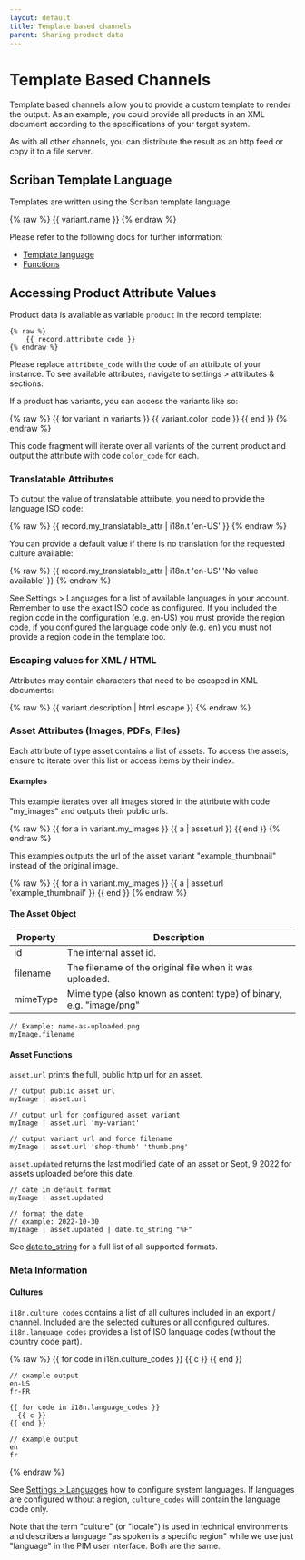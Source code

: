 ```yaml
---
layout: default
title: Template based channels
parent: Sharing product data
---
```


# Template Based Channels

Template based channels allow you to provide a custom template to render the output. As an example, you could provide all products in an XML document according to the specifications of your target system.

As with all other channels, you can distribute the result as an http feed or copy it to a file server.

## Scriban Template Language

Templates are written using the Scriban template language. 

{% raw %}
    <product>
      <name>{{ variant.name }}</name>
    </product>
{% endraw %}

Please refer to the following docs for further information:

* [Template language](https://github.com/scriban/scriban/blob/master/doc/language.md)
* [Functions](https://github.com/scriban/scriban/blob/master/doc/builtins.md)
 
## Accessing Product Attribute Values

Product data is available as variable `product` in the record template:

    {% raw %}
        {{ record.attribute_code }}
    {% endraw %}

Please replace `attribute_code` with the code of an attribute of your instance. To see available attributes, navigate to settings > attributes & sections.

If a product has variants, you can access the variants like so:

{% raw %}
    {{ for variant in variants }}
        {{ variant.color_code }}
    {{ end }}
{% endraw %}

This code fragment will iterate over all variants of the current product and output the attribute with code `color_code` for each.

### Translatable Attributes

To output the value of translatable attribute, you need to provide the language ISO code:

{% raw %}
     {{ record.my_translatable_attr | i18n.t 'en-US' }}
{% endraw %}

You can provide a default value if there is no translation for the requested culture available:

{% raw %}
     {{ record.my_translatable_attr | i18n.t 'en-US' 'No value available' }}
{% endraw %}

See Settings > Languages for a list of available languages in your account. Remember to use the exact ISO code as configured. If you included the region code in the configuration (e.g. en-US) you must provide the region code, if you configured the language code only (e.g. en) you must not provide a region code in the template too.

### Escaping values for XML / HTML

Attributes may contain characters that need to be escaped in XML documents: 

{% raw %}
    {{ variant.description | html.escape }}
{% endraw %}

### Asset Attributes (Images, PDFs, Files)

Each attribute of type asset contains a list of assets. To access the assets, ensure to iterate over this list or access items by their index.

#### Examples

This example iterates over all images stored in the attribute with code "my_images" and outputs their public urls.

{% raw %}
    {{ for a in variant.my_images }}
      {{ a | asset.url }}
    {{ end }}
{% endraw %}

This examples outputs the url of the asset variant "example_thumbnail" instead of the original image.

{% raw %}
    {{ for a in variant.my_images }}
      {{ a | asset.url 'example_thumbnail' }}
    {{ end }}
{% endraw %}

#### The Asset Object

Property | Description
---------| -----------
id | The internal asset id.
filename | The filename of the original file when it was uploaded.
mimeType | Mime type (also known as content type) of binary, e.g. "image/png"

    // Example: name-as-uploaded.png
    myImage.filename

#### Asset Functions

`asset.url` prints the full, public http url for an asset.

    // output public asset url
    myImage | asset.url

    // output url for configured asset variant
    myImage | asset.url 'my-variant'

    // output variant url and force filename
    myImage | asset.url 'shop-thumb' 'thumb.png'

`asset.updated` returns the last modified date of an asset or Sept, 9 2022 for assets uploaded before this date.

    // date in default format
    myImage | asset.updated

    // format the date
    // example: 2022-10-30
    myImage | asset.updated | date.to_string "%F"
    
See [date.to_string](https://github.com/scriban/scriban/blob/master/doc/builtins.md#dateto_string) for a full list of all supported formats.

### Meta Information

#### Cultures
`i18n.culture_codes` contains a list of all cultures included in an export / channel. Included are the selected cultures or all configured cultures. `i18n.language_codes` provides a list of ISO language codes (without the country code part).

{% raw %}
    {{ for code in i18n.culture_codes }}
      {{ c }}
    {{ end }}

    // example output
    en-US
    fr-FR

    {{ for code in i18n.language_codes }}
      {{ c }}
    {{ end }}

    // example output
    en
    fr
{% endraw %}

See [Settings > Languages](../settings/languages.md) how to configure system languages. If languages are configured without a region, `culture_codes` will contain the language code only.

Note that the term "culture" (or "locale") is used in technical environments and describes a language "as spoken is a specific region" while we use just "language" in the PIM user interface. Both are the same.
